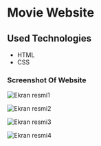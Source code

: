 # Movie Website 
## Used Technologies 
* HTML 
* CSS 
### Screenshot Of Website 
![Ekran resmi1](https://github.com/CavdarEsra/web-ornek1/blob/main/Mov1.png)

![Ekran resmi2](https://github.com/CavdarEsra/web-ornek1/blob/main/Mov2.png)

![Ekran resmi3](https://github.com/CavdarEsra/web-ornek1/blob/main/Mov3.png)

![Ekran resmi4](https://github.com/CavdarEsra/web-ornek1/blob/main/Mov4.png)
